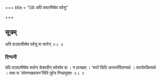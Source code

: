 +++
title = "08 अपि वाष्टमीष्वेव पर्वसु"

+++
## सूत्रम्
अपि वाऽष्टमीष्वेव पर्वसु वा वपरेन् ॥ ८ ॥  
### टिप्पनी
यदि वाऽष्टमीष्वेव वपरेन् केशादीन् पर्वस्वेव वा । न प्रत्यहम् । 'वपरे'न्निति अन्तर्भावितण्यर्थः । वापयेरन्नित्यर्थः । तथा च 'लोमनखवापन'मिति पूर्वत्र णिच्प्रयुक्तः ॥ ८ ॥  
